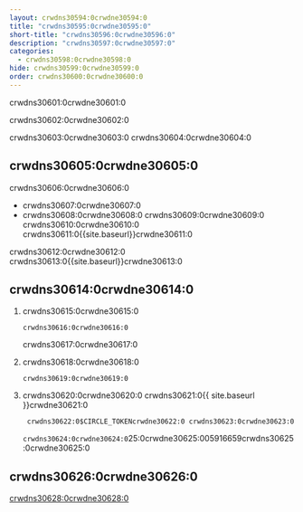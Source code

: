 ```yaml
---
layout: crwdns30594:0crwdne30594:0
title: "crwdns30595:0crwdne30595:0"
short-title: "crwdns30596:0crwdne30596:0"
description: "crwdns30597:0crwdne30597:0"
categories:
  - crwdns30598:0crwdne30598:0
hide: crwdns30599:0crwdne30599:0
order: crwdns30600:0crwdne30600:0
---
```

crwdns30601:0crwdne30601:0

crwdns30602:0crwdne30602:0

crwdns30603:0crwdne30603:0 crwdns30604:0crwdne30604:0

## crwdns30605:0crwdne30605:0

crwdns30606:0crwdne30606:0

* crwdns30607:0crwdne30607:0
* crwdns30608:0crwdne30608:0 crwdns30609:0crwdne30609:0 crwdns30610:0crwdne30610:0 crwdns30611:0{{site.baseurl}}crwdne30611:0

crwdns30612:0crwdne30612:0 crwdns30613:0{{site.baseurl}}crwdne30613:0

## crwdns30614:0crwdne30614:0

1. crwdns30615:0crwdne30615:0
    
    `crwdns30616:0crwdne30616:0`
    
    crwdns30617:0crwdne30617:0

2. crwdns30618:0crwdne30618:0
    
    `crwdns30619:0crwdne30619:0`

3. crwdns30620:0crwdne30620:0 crwdns30621:0{{ site.baseurl }}crwdne30621:0
    
        crwdns30622:0$CIRCLE_TOKENcrwdne30622:0 crwdns30623:0crwdne30623:0 
    
    `crwdns30624:0crwdne30624:0`25:0crwdne30625:005916659crwdns30625:0crwdne30625:0

## crwdns30626:0crwdne30626:0

[crwdns30628:0crwdne30628:0](crwdns30627:0{{site.baseurl}}crwdne30627:0)